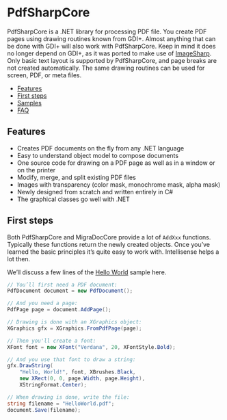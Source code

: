 # PdfSharpCore

PdfSharpCore is a .NET library for processing PDF file.
You create PDF pages using drawing routines known from GDI+.
Almost anything that can be done with GDI+ will also work with PdfSharpCore.
Keep in mind it does no longer depend on GDI+, as it was ported to make use of [ImageSharp](https://github.com/SixLabors/ImageSharp).
Only basic text layout is supported by PdfSharpCore, and page breaks are not created automatically.
The same drawing routines can be used for screen, PDF, or meta files.

* [Features](#features)
* [First steps](#first-steps)
* [Samples](samples/index.md)
* [FAQ](faq.md)


## Features

* Creates PDF documents on the fly from any .NET language
* Easy to understand object model to compose documents
* One source code for drawing on a PDF page as well as in a window or on the printer
* Modify, merge, and split existing PDF files
* Images with transparency (color mask, monochrome mask, alpha mask)
* Newly designed from scratch and written entirely in C#
* The graphical classes go well with .NET


## First steps

Both PdfSharpCore and MigraDocCore provide a lot of `AddXxx` functions.
Typically these functions return the newly created objects. Once you’ve learned the basic principles it’s quite easy to work with.
Intellisense helps a lot then.

We’ll discuss a few lines of the [Hello World](samples/HelloWorld.md) sample here.

```cs
// You’ll first need a PDF document:
PdfDocument document = new PdfDocument();

// And you need a page:
PdfPage page = document.AddPage();

// Drawing is done with an XGraphics object:
XGraphics gfx = XGraphics.FromPdfPage(page);

// Then you'll create a font:
XFont font = new XFont("Verdana", 20, XFontStyle.Bold);

// And you use that font to draw a string:
gfx.DrawString(
    "Hello, World!", font, XBrushes.Black,
    new XRect(0, 0, page.Width, page.Height),
    XStringFormat.Center);

// When drawing is done, write the file:
string filename = "HelloWorld.pdf";
document.Save(filename);
```
